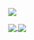 
<p align="left"> <a href="https://github.com/fekenzofugi">
  <img align="center" src="https://github-readme-stats.vercel.app/api/top-langs/?username=fekenzofugi&langs_count=100&theme=dark" />
</a> </p>
<a href="https://github.com/fekenzofugi">
   <img align="center" src="https://github-readme-stats.vercel.app/api?username=fekenzofugi&show_icons=true&theme=dark&line_height=33&include_all_commits=true"/>
</a> 
    <a href="https://github.com/fekenzofugi">
   <img align="center" src="https://github-readme-streak-stats.herokuapp.com/?user=fekenzofugi&theme=dark&line_height=20"/>
</a>
